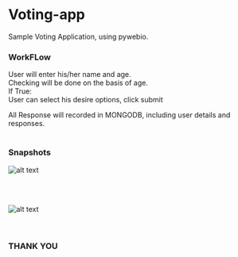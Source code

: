 # Voting-app

Sample Voting Application, using pywebio.<br>

### WorkFLow<br>
User will enter his/her name and age.<br>
Checking will be done on the basis of age.<br>
If True:<br>
User can select his desire options, click submit<br>


All Response will recorded in MONGODB, including user details and responses.<br>
<br>

### Snapshots<br>
![alt text](https://github.com/kavyanshpandey/Voting-app/blob/master/Snapshots/pp1.PNG)

<br>
<br>

![alt text](https://github.com/kavyanshpandey/Voting-app/blob/master/Snapshots/pp2.PNG)
<br>
<br>
<br>
### THANK YOU
